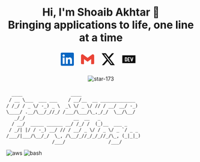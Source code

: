 <h1 align="center">Hi, I'm Shoaib Akhtar 👋 <br /> Bringing applications to life, one line at a time</h1>

###
<div align="center" class="flex-container"><!-- .element: style="display: flex; flex-direction: row;" -->
  <a href="https://www.linkedin.com/in/shoaib-star/" target="_blank"><img src="./assets/linkedin.svg" width="35px" alt="linkedIn" /></a> &nbsp; &nbsp;
  <a href="mailto:starvoltz173@gmail.com" target="_blank"><img src="./assets/gmail.svg" width="35px" alt="mail" /></a> &nbsp; &nbsp;
  <a href="https://x.com/Shoaib_star_" target="_blank"><img src="./assets/x_dark.svg" width="35px" alt="x" /></a> &nbsp; &nbsp;
  <a href="https://dev.to/star173" target="_blank"><img src="./assets/dev_to_dark.svg" width="35px" alt="dev_to" /></a> &nbsp; &nbsp;
</div>


<div align="center">
<!--    <img src="https://komarev.com/ghpvc/?username=star-173&label=Profile%20views&color=0e75b6&style=flat" alt="star-173" />
        <img src="https://github.com/STAR-173/STAR-173/assets/140428769/a2b69099-a337-4ce4-95d3-dd036221dff5" alt="profile" /> -->
</div>

###

   ### <!-- <p align="center">The place where I opensource stuff and break things 🤣</p> -->
     
   
   <div align="center"><img src="https://github-readme-stats.vercel.app/api?username=star-173&show_icons=true&locale=en" alt="star-173" /></div>

###

```
  ____                  ____                      
 / __ \___  ___ ___    / __/__  __ _____________  
/ /_/ / _ \/ -_) _ \  _\ \/ _ \/ // / __/ __/ -_) 
\____/ .__/\__/_//_/ /___/\___/\_,_/_/  \__/\__/  
   _/_/                  __  __   _               
  / __/  _____ ______ __/ /_/ /  (_)__  ___ _     
 / _/| |/ / -_) __/ // / __/ _ \/ / _ \/ _ `/ _ _ 
/___/|___/\__/_/  \_, /\__/_//_/_/_//_/\_, (_|_|_)
                 /___/                /___/       
```

<div align="left">
  <img src="https://img.shields.io/badge/-AWS-232F3E?logo=amazonwebservices&logoColor=white&style=for-the-badge" alt="aws">
  <img src="https://img.shields.io/badge/-Bash-4EAA25?logo=gnubash&logoColor=white&style=for-the-badge" alt="bash">
  <img src="https://img.shields.io/badge/-C-A8B9CC?logo=c&logoColor=white&style=for-the-badge" alt="">
  <img src="https://img.shields.io/badge/-C++-00599C?logo=cplusplus&logoColor=white&style=for-the-badge" alt="">
  <img src="https://img.shields.io/badge/-docker-2496ED?logo=docker&logoColor=white&style=for-the-badge" alt="">
  <img src="https://img.shields.io/badge/-socket_io-2496ED?logo=socketdotio&logoColor=white&style=for-the-badge" alt="">
  <img src="https://img.shields.io/badge/-express-000000?logo=express&logoColor=white&style=for-the-badge" alt="">
  <img src="https://img.shields.io/badge/-firebase-DD2C00?logo=firebase&logoColor=white&style=for-the-badge" alt="">
  <img src="https://img.shields.io/badge/-git-F05032?logo=git&logoColor=white&style=for-the-badge" alt="">
  <img src="https://img.shields.io/badge/-graphql-E10098?logo=graphql&logoColor=white&style=for-the-badge" alt="">
  <img src="https://img.shields.io/badge/-javascript-F7DF1E?logo=javascript&logoColor=white&style=for-the-badge" alt="">
  <img src="https://img.shields.io/badge/-typescript-3178C6?logo=typescript&logoColor=white&style=for-the-badge" alt="">
  <img src="https://img.shields.io/badge/-jenkins-D24939?logo=jenkins&logoColor=white&style=for-the-badge" alt="">
  <img src="https://img.shields.io/badge/-kafka-231F20?logo=apachekafka&logoColor=white&style=for-the-badge" alt="">
  <img src="https://img.shields.io/badge/-apache-D22128?logo=apache&logoColor=white&style=for-the-badge" alt="">
  <img src="https://img.shields.io/badge/-kubernetes-326CE5?logo=kubernetes&logoColor=white&style=for-the-badge" alt="">
  <img src="https://img.shields.io/badge/-linux-FCC624?logo=linux&logoColor=white&style=for-the-badge" alt="">
  <img src="https://img.shields.io/badge/-mongodb-47A248?logo=mongodb&logoColor=white&style=for-the-badge" alt="">
  <img src="https://img.shields.io/badge/-mysql-4479A1?logo=mysql&logoColor=white&style=for-the-badge" alt="">
  <img src="https://img.shields.io/badge/-nginx-009639?logo=nginx&logoColor=white&style=for-the-badge" alt="">
  <img src="https://img.shields.io/badge/-postgresql-4169E1?logo=postgresql&logoColor=white&style=for-the-badge" alt="">
  <img src="https://img.shields.io/badge/-python-3776AB?logo=python&logoColor=white&style=for-the-badge" alt="">
  <img src="https://img.shields.io/badge/-redis-FF4438?logo=redis&logoColor=white&style=for-the-badge" alt="">
  <img src="https://img.shields.io/badge/-argo_CD-EF7B4D?logo=argo&logoColor=white&style=for-the-badge" alt="">
  <img src="https://img.shields.io/badge/-django-092E20?logo=django&logoColor=white&style=for-the-badge" alt="">
  <img src="https://img.shields.io/badge/-flask-000000?logo=flask&logoColor=white&style=for-the-badge" alt="">
  <img src="https://img.shields.io/badge/-gitlab-FC6D26?logo=gitlab&logoColor=white&style=for-the-badge" alt="">
  <img src="https://img.shields.io/badge/-html5-E34F26?logo=html5&logoColor=white&style=for-the-badge" alt="">
  <img src="https://img.shields.io/badge/-node_js-5FA04E?logo=nodedotjs&logoColor=white&style=for-the-badge" alt="">
  <img src="https://img.shields.io/badge/-podman-892CA0?logo=podman&logoColor=white&style=for-the-badge" alt="">
  <img src="https://img.shields.io/badge/-digitalocean-0080FF?logo=digitalocean&logoColor=white&style=for-the-badge" alt="">
</div>

###

###

<br clear="both">

###
